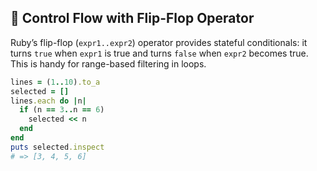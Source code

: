 ## 🔄 Control Flow with Flip-Flop Operator
Ruby’s flip-flop (`expr1..expr2`) operator provides stateful conditionals: it turns `true` when `expr1` is true and turns `false` when `expr2` becomes true. This is handy for range-based filtering in loops.

```ruby
lines = (1..10).to_a
selected = []
lines.each do |n|
  if (n == 3..n == 6)
    selected << n
  end
end
puts selected.inspect
# => [3, 4, 5, 6]
```
